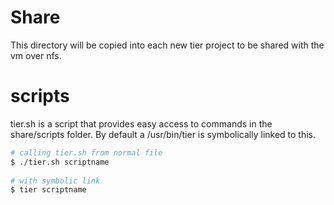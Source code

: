 Share
=============

This directory will be copied into each new tier project to be shared with the vm over nfs.

# scripts

tier.sh is a script that provides easy access to commands in the share/scripts folder. By default a /usr/bin/tier is symbolically linked to this.

```bash
# calling tier.sh from normal file
$ ./tier.sh scriptname
 
# with symbolic link
$ tier scriptname 
```
